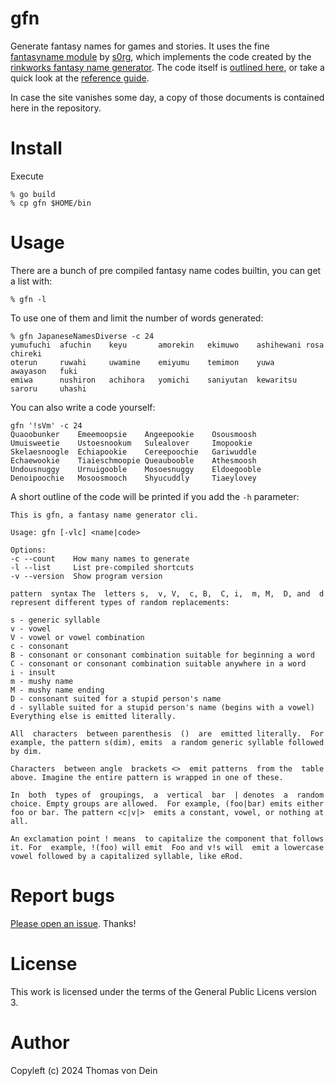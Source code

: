 # gfn

Generate fantasy names for games and stories. It uses the fine
[fantasyname module](https://github.com/s0rg/fantasyname) by
[s0rg](https://github.com/s0rg/), which implements the code created by
the [rinkworks fantasy name
generator](http://rinkworks.com/namegen/). The code itself is
[outlined here](http://rinkworks.com/namegen/instr.shtml), or take a
quick look at the [reference
guide](http://rinkworks.com/namegen/reference.shtml).

In case the site vanishes some day, a copy of those documents is
contained here in the repository.

# Install

Execute

```shell
% go build
% cp gfn $HOME/bin
```

# Usage

There are a bunch of pre compiled fantasy name codes builtin, you can
get a list with: 

```shell
% gfn -l
```

To use one of them and limit the number of
words generated:

```shell
% gfn JapaneseNamesDiverse -c 24
yumufuchi  afuchin    keyu       amorekin   ekimuwo    ashihewani rosa       chireki
oterun     ruwahi     uwamine    emiyumu    temimon    yuwa       awayason   fuki
emiwa      nushiron   achihora   yomichi    saniyutan  kewaritsu  saroru     uhashi 
```

You can also write a code yourself:

```shell
gfn '!sVm' -c 24
Quaoobunker    Emeemoopsie    Angeepookie    Osousmoosh     Umuisweetie    Ustoesnookum   Sulealover     Imopookie
Skelaesnoogle  Echiapookie    Cereepoochie   Gariwuddle     Echaewookie    Tiaieschmoopie Queaubooble    Athesmoosh 
Undousnuggy    Urnuigooble    Mosoesnuggy    Eldoegooble    Denoipoochie   Mosoosmooch    Shyucuddly     Tiaeylovey
```

A short outline of the code will be printed if you add the `-h`
parameter:
```shell
This is gfn, a fantasy name generator cli.

Usage: gfn [-vlc] <name|code>

Options:
-c --count    How many names to generate
-l --list     List pre-compiled shortcuts
-v --version  Show program version

pattern  syntax The  letters s,  v, V,  c, B,  C, i,  m, M,  D, and  d
represent different types of random replacements:

s - generic syllable
v - vowel
V - vowel or vowel combination
c - consonant
B - consonant or consonant combination suitable for beginning a word
C - consonant or consonant combination suitable anywhere in a word
i - insult
m - mushy name
M - mushy name ending
D - consonant suited for a stupid person's name
d - syllable suited for a stupid person's name (begins with a vowel)
Everything else is emitted literally.

All  characters  between parenthesis  ()  are  emitted literally.  For
example, the pattern s(dim), emits  a random generic syllable followed
by dim.

Characters  between angle  brackets <>  emit patterns  from the  table
above. Imagine the entire pattern is wrapped in one of these.

In  both  types of  groupings,  a  vertical  bar  | denotes  a  random
choice. Empty groups are allowed.  For example, (foo|bar) emits either
foo or bar. The pattern <c|v|>  emits a constant, vowel, or nothing at
all.

An exclamation point ! means  to capitalize the component that follows
it. For  example, !(foo) will emit  Foo and v!s will  emit a lowercase
vowel followed by a capitalized syllable, like eRod.
```

# Report bugs

[Please open an issue](https://github.com/TLINDEN/gfn/issues). Thanks!

# License

This work is licensed under the terms of the General Public Licens
version 3.

# Author

Copyleft (c) 2024 Thomas von Dein

